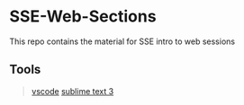 # SSE-Web-Sections
This repo contains the material for SSE intro to web sessions 

## Tools
> [vscode](https://code.visualstudio.com/Download)
>[sublime text 3](https://www.sublimetext.com/3)
